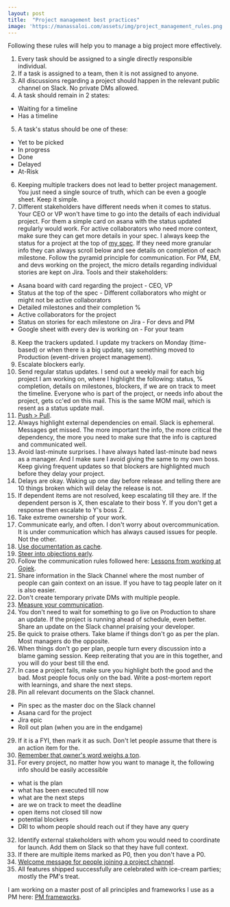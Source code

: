 ```yaml
---
layout: post
title:  "Project management best practices"
image: 'https://manassaloi.com/assets/img/project_management_rules.png'
---
```


Following these rules will help you to manage a big project more effectively.

1. Every task should be assigned to a single directly responsible individual. 
2. If a task is assigned to a team, then it is not assigned to anyone.
3. All discussions regarding a project should happen in the relevant public channel on Slack. No private DMs allowed.
4. A task should remain in 2 states:
 - Waiting for a timeline
 - Has a timeline
5. A task's status should be one of these:
 - Yet to be picked
 - In progress
 - Done
 - Delayed
 - At-Risk
6. Keeping multiple trackers does not lead to better project management. You just need a single source of truth, which can be even a google sheet. Keep it simple.
7. Different stakeholders have different needs when it comes to status. Your CEO or VP won't have time to go into the details of each individual project. For them a simple card on asana with the status updated regularly would work. For active collaborators who need more context, make sure they can get more details in your spec. I always keep the status for a project at the top of [my spec](https://docs.google.com/document/d/1sUX-sm5qZ474PCQQUpvdi3lvvmWPluqHOyfXz3xKL2M/edit). If they need more granular info they can always scroll below and see details on completion of each milestone. Follow the pyramid principle for communication. For PM, EM, and devs working on the project, the micro details regarding individual stories are kept on Jira. Tools and their stakeholders:
 - Asana board with card regarding the project - CEO, VP
 - Status at the top of the spec - Different collaborators who might or might not be active collaborators
 - Detailed milestones and their completion %
 - Active collaborators for the project
 - Status on stories for each milestone on Jira - For devs and PM
 - Google sheet with every dev is working on - For your team 
8. Keep the trackers updated. I update my trackers on Monday (time-based) or when there is a big update, say something moved to Production (event-driven project management).
9. Escalate blockers early.
10. Send regular status updates. I send out a weekly mail for each big project I am working on, where I highlight the following: status, % completion, details on milestones, blockers, if we are on track to meet the timeline. Everyone who is part of the project, or needs info about the project, gets cc'ed on this mail. This is the same MOM mail, which is resent as a status update mail.
11. [Push > Pull](https://manassaloi.com/2020/04/21/push-pull.html).
12. Always highlight external dependencies on email. Slack is ephemeral. Messages get missed. The more important the info, the more critical the dependency, the more you need to make sure that the info is captured and communicated well.
13. Avoid last-minute surprises. I have always hated last-minute bad news as a manager. And I make sure I avoid giving the same to my own boss. Keep giving frequent updates so that blockers are highlighted much before they delay your project.
14. Delays are okay. Waking up one day before release and telling there are 10 things broken which will delay the release is not.
15. If dependent items are not resolved, keep escalating till they are. If the dependent person is X, then escalate to their boss Y. If you don't get a response then escalate to Y's boss Z.
16. Take extreme ownership of your work.
17. Communicate early, and often. I don't worry about overcommunication. It is under communication which has always caused issues for people. Not the other.
18. [Use documentation as cache](https://manassaloi.com/2020/04/19/documentation-cache.html).
19. [Steer into objections early](https://manassaloi.com/2020/02/22/steer-into-objection.html).
20. Follow the communication rules followed here: [Lessons from working at Gojek](https://manassaloi.com/2019/08/11/20-lessons-gojek.html).
21. Share information in the Slack Channel where the most number of people can gain context on an issue. If you have to tag people later on it is also easier.
22. Don't create temporary private DMs with multiple people.
23. [Measure your communication](https://manassaloi.com/2020/02/05/measuring-communication.html).
24. You don't need to wait for something to go live on Production to share an update. If the project is running ahead of schedule, even better. Share an update on the Slack channel praising your developer.
25. Be quick to praise others. Take blame if things don't go as per the plan. Most managers do the opposite.
26. When things don't go per plan, people turn every discussion into a blame gaming session. Keep reiterating that you are in this together, and you will do your best till the end.
27. In case a project fails, make sure you highlight both the good and the bad. Most people focus only on the bad. Write a post-mortem report with learnings, and share the next steps.
28. Pin all relevant documents on the Slack channel.
  - Pin spec as the master doc on the Slack channel
  - Asana card for the project
  - Jira epic
  - Roll out plan (when you are in the endgame)
29. If it is a FYI, then mark it as such. Don't let people assume that there is an action item for the.
30. [Remember that owner's word weighs a ton](https://m.signalvnoise.com/the-owners-word-weighs-a-ton/).
31. For every project, no matter how you want to manage it, the following info should be easily accessible
  - what is the plan
  - what has been executed till now
  - what are the next steps
  - are we on track to meet the deadline
  - open items not closed till now
  - potential blockers
  - DRI to whom people should reach out if they have any query
32. Identify external stakeholders with whom you would need to coordinate for launch. Add them on Slack so that they have full context.
33. If there are multiple items marked as P0, then you don't have a P0.
34. [Welcome message for people joining a project channel](https://manassaloi.com/2020/03/06/welcome-on-slack.html).
35. All features shipped successfully are celebrated with ice-cream parties; mostly the PM's treat.

I am working on a master post of all principles and frameworks I use as a PM here: [PM frameworks](https://manassaloi.com/2020/03/05/pm-frameworks.html).
